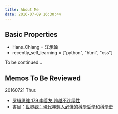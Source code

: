 ```yaml
---
title: About Me
date: 2016-07-09 16:30:44
---
```


## Basic Properties

- Hans_Chiang = 江承翰
- recently_self_learning = ["python", "html", "css"]

To be continued...

## Memos To Be Reviewed

20160721 Thur.

- [罗辑思维 179 李善友 跨越不连续性](http://v.youku.com/v_show/id_XMTY1MjM2NjM4NA==.html?from=y1.2-2.4.1)
- 書目：[世界觀：現代年輕人必懂的科學哲學和科學史](http://www.books.com.tw/products/0010680119)

